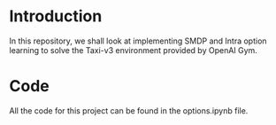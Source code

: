 # Introduction

In this repository, we shall look at implementing SMDP and Intra option learning to solve the Taxi-v3 environment provided by OpenAI Gym. 

# Code

All the code for this project can be found in the options.ipynb file. 

